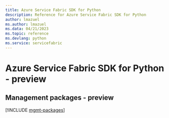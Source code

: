```yaml
---
title: Azure Service Fabric SDK for Python
description: Reference for Azure Service Fabric SDK for Python
author: lmazuel
ms.author: lmazuel
ms.data: 04/21/2023
ms.topic: reference
ms.devlang: python
ms.service: servicefabric
---
```

# Azure Service Fabric SDK for Python - preview

## Management packages - preview
[!INCLUDE [mgmt-packages](service-fabric-mgmt-index.md)]